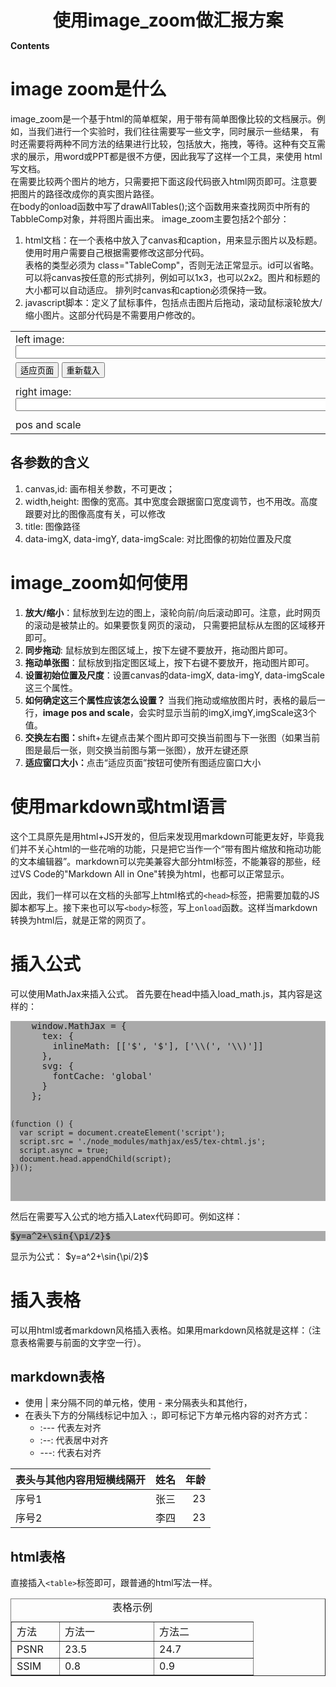     <head>
        <meta charset='utf-8'>
        <title>图片加载平移放大缩小示例</title>
        <style>
            html,body{margin:10px;
                    padding:10px;}
            canvas{border: 1px solid #000;
                margin-left: 2px;
                margin-right: 2px;}
            pre{background: #aaa;}
        </style>
        <script src="./node_modules/image_zoom/image_zoom3.js"></script>
        <script src="./node_modules/html-table-of-contents/src/html-table-of-contents.js">        </script>
        <link rel="stylesheet"   type="text/css"
                href="./node_modules/html-table-of-contents/html-table-of-contents.css" />
        <script src="load_mathjax.js" async></script>
    </head>
<body onLoad="htmlTableOfContents(); drawAllTables();">
<div style="font-size: 2em; text-align: center; font-weight: bold;">使用image_zoom做汇报方案</div>
<p><b>Contents</b> </p>
<div id="toc">        </div>
<!-- 如何使用html-table-of-contents请参考这里：https://www.npmjs.com/package/html-table-of-contents -->


# image zoom是什么
image_zoom是一个基于html的简单框架，用于带有简单图像比较的文档展示。例如，当我们进行一个实验时，我们往往需要写一些文字，同时展示一些结果，
有时还需要将两种不同方法的结果进行比较，包括放大，拖拽，等待。这种有交互需求的展示，用word或PPT都是很不方便，因此我写了这样一个工具，来使用
html写文档。<br/>
在需要比较两个图片的地方，只需要把下面这段代码嵌入html网页即可。注意要把图片的路径改成你的真实图片路径。<br/>
在body的onload函数中写了drawAllTables();这个函数用来查找网页中所有的TabbleComp对象，并将图片画出来。
image_zoom主要包括2个部分：
1. html文档：在一个表格中放入了canvas和caption，用来显示图片以及标题。使用时用户需要自己根据需要修改这部分代码。<br/>
      表格的类型必须为 class="TableComp"，否则无法正常显示。id可以省略。<br/>
      可以将canvas按任意的形式排列，例如可以1x3，也可以2x2。图片和标题的大小都可以自动适应。
      排列时canvas和caption必须保持一致。
2. javascript脚本：定义了鼠标事件，包括点击图片后拖动，滚动鼠标滚轮放大/缩小图片。这部分代码是不需要用户修改的。

<table id="compare1" class="TableComp">
  <tr>
          <td>left image: <input type="text" class="caption" size=80/></td>
          <td>right image: <input type="text" class="caption" size=80/></td></tr>

  <tr><td>    <button id="btn_fit" onclick="fitImage(event);">适应页面</button>
    <button id="btn_load" onclick="loadImage(event);">重新载入</button></td>
  </tr>
  <tr>
          <td><canvas width="600" height="500" title="pics/me.jpg" data-pos="-400,-100,0.8"></canvas>
          <td><canvas width="600" height="500" title="pics/me2.jpg"></canvas></td></tr>
  <tr>
    <td>right image: <input type="text" class="caption" size=80/></td>
    <td>right image: <input type="text" class="caption" size=80/></td>
  </tr>
  <tr>
    <td><canvas width="600" height="500" title="pics/me3.jpg"></canvas>
      <td><canvas width="600" height="500" title="pics/me2.jpg"></canvas>
  </tr>
  <tr><td class="PoseInfo">pos and scale</td>        </tr>
</table>

## 各参数的含义
1. canvas,id: 画布相关参数，不可更改；
2. width,height: 图像的宽高。其中宽度会跟据窗口宽度调节，也不用改。高度跟要对比的图像高度有关，可以修改
3. title: 图像路径
4. data-imgX, data-imgY, data-imgScale: 对比图像的初始位置及尺度

# image_zoom如何使用
1. **放大/缩小**：鼠标放到左边的图上，滚轮向前/向后滚动即可。注意，此时网页的滚动是被禁止的。如果要恢复网页的滚动，      只需要把鼠标从左图的区域移开即可。
2. **同步拖动**: 鼠标放到左图区域上，按下左键不要放开，拖动图片即可。
3. <b>拖动单张图</b>：鼠标放到指定图区域上，按下右键不要放开，拖动图片即可。
4. <b>设置初始位置及尺度</b>：设置canvas的data-imgX, data-imgY, data-imgScale这三个属性。
5. <b>如何确定这三个属性应该怎么设置？</b>
      当我们拖动或缩放图片时，表格的最后一行，<b>image pos and scale</b>，会实时显示当前的imgX,imgY,imgScale这3个值。
6. <b>交换左右图：</b>shift+左键点击某个图片即可交换当前图与下一张图（如果当前图是最后一张，则交换当前图与第一张图），放开左键还原
7. <b>适应窗口大小：</b>点击“适应页面”按钮可使所有图适应窗口大小

# 使用markdown或html语言
这个工具原先是用html+JS开发的，但后来发现用markdown可能更友好，毕竟我们并不关心html的一些花哨的功能，只是把它当作一个“带有图片缩放和拖动功能的文本编辑器”。markdown可以完美兼容大部分html标签，不能兼容的那些，经过VS Code的"Markdown All in One"转换为html，也都可以正常显示。

因此，我们一样可以在文档的头部写上html格式的`<head>`标签，把需要加载的JS脚本都写上。接下来也可以写`<body>`标签，写上`onload`函数。这样当markdown转换为html后，就是正常的网页了。

# 插入公式
可以使用MathJax来插入公式。  首先要在head中插入load_math.js，其内容是这样的：
<p>
  <pre>
    window.MathJax = {
      tex: {
        inlineMath: [['$', '$'], ['\\(', '\\)']]
      },
      svg: {
        fontCache: 'global'
      }
    };

    (function () {
      var script = document.createElement('script');
      script.src = './node_modules/mathjax/es5/tex-chtml.js';
      script.async = true;
      document.head.appendChild(script);
    })();
  </pre>
  </p>
<p>  然后在需要写入公式的地方插入Latex代码即可。例如这样：
<pre>$y=a^2+\sin{\pi/2}$</pre>
显示为公式：
  $y=a^2+\sin{\pi/2}$
</p>

# 插入表格
可以用html或者markdown风格插入表格。如果用markdown风格就是这样：（注意表格需要与前面的文字空一行）。

## markdown表格
- 使用 | 来分隔不同的单元格，使用 - 来分隔表头和其他行，
- 在表头下方的分隔线标记中加入 :，即可标记下方单元格内容的对齐方式：
  - :--- 代表左对齐
  - :--: 代表居中对齐
  - ---: 代表右对齐

| 表头与其他内容用短横线隔开 | 姓名 | 年龄 |
| :--   | :--:   | --:  |
| 序号1| 张三 | 23  |
|序号2 | 李四 | 23  |

## html表格
直接插入`<table>`标签即可，跟普通的html写法一样。
<table border="1">
    <caption>
    表格示例
    </caption>
    <tr>
    <td width="60">方法</td>
    <td width="134">方法一</td>
    <td width="142">方法二</td>
    </tr>
    <tr>
    <td>PSNR</td>
    <td>23.5</td>
    <td>24.7</td>
    </tr>
    <tr>
    <td>SSIM</td>
    <td>0.8</td>
    <td>0.9</td>
    </tr>
</table>
</body>